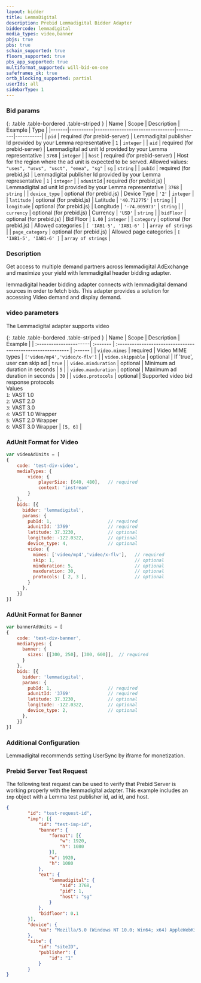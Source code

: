 ```yaml
---
layout: bidder
title: LemmaDigital
description: Prebid Lemmadigital Bidder Adapter
biddercode: lemmadigital
media_types: video,banner
pbjs: true
pbs: true
schain_supported: true
floors_supported: true
pbs_app_supported: true
multiformat_supported: will-bid-on-one
safeframes_ok: true
ortb_blocking_supported: partial
userIds: all
sidebarType: 1
---
```


### Bid params

{: .table .table-bordered .table-striped }
| Name  | Scope    | Description                     | Example  | Type      |
|-------|----------|---------------------------------|----------|-----------|
| `pid` | required (for prebid-server) | Lemmadigital publisher Id provided by your Lemma representative   | `1` | `integer` |
| `aid` | required (for prebid-server) | Lemmadigital ad unit Id provided by your Lemma representative   | `3768` | `integer` |
| `host` | required (for prebid-server) | Host for the region where the ad unit is expected to be served. Allowed values: `"uses", "usws", "usct", "emea", "sg"`   | `sg` | `string` |
| `pubId` | required (for prebid.js) | Lemmadigital publisher Id provided by your Lemma representative   | `1` | `integer` |
| `adunitId` | required (for prebid.js) | Lemmadigital ad unit Id provided by your Lemma representative   | `3768` | `string` |
| `device_type`         | optional (for prebid.js) | Device Type              | `'2'`             | `integer` |
| `latitude`         | optional (for prebid.js) | Latitude              | `'40.712775'`             | `string` |
| `longitude`         | optional (for prebid.js) | Longitude             | `'-74.005973'`            | `string` |
| `currency`         | optional (for prebid.js) | Currency             | `'USD'`            | `string` |
| `bidFloor`         | optional (for prebid.js) | Bid Floor             | `1.00`            | `integer` |
| `category`         | optional (for prebid.js) | Allowed categories             | `[ 'IAB1-5', 'IAB1-6' ]`            | `array of strings` |
| `page_category`         | optional (for prebid.js) | Allowed page categories             | `[ 'IAB1-5', 'IAB1-6' ]`            | `array of strings` |

### Description

Get access to multiple demand partners across lemmadigital AdExchange and maximize your yield with lemmadigital header bidding adapter.

lemmadigital header bidding adapter connects with lemmadigital demand sources in order to fetch bids. This adapter provides a solution for accessing Video demand and display demand.

### video parameters

The Lemmadigital adapter supports video

{: .table .table-bordered .table-striped }
| Name                   | Scope    | Description                                                 | Example |
| :----------------------| :------- | :---------------------------------------------------------- | :------ |
| `video.mimes`          | required | Video MIME types                                            | `['video/mp4','video/x-flv']` |
| `video.skippable`      | optional | If 'true', user can skip ad                                 | `true` |
| `video.minduration`    | optional | Minimum ad duration in seconds                              | `5` |
| `video.maxduration`    | optional | Maximum ad duration in seconds                              | `30` |
| `video.protocols`      | optional |  Supported video bid response protocols<br/>Values<br/>`1`: VAST 1.0<br/>`2`: VAST 2.0<br/>`3`: VAST 3.0<br/> `4`: VAST 1.0 Wrapper<br/>`5`: VAST 2.0 Wrapper<br/>`6`: VAST 3.0 Wrapper            | `[5, 6]` |

### AdUnit Format for Video

```javascript
var videoAdUnits = [
{
    code: 'test-div-video',
    mediaTypes: {
        video: {
            playerSize: [640, 480],   // required
            context: 'instream'
        }
    },
    bids: [{
      bidder: 'lemmadigital',
      params: {
        pubId: 1,                     // required
        adunitId: '3769'              // required
        latitude: 37.3230,            // optional
        longitude: -122.0322,         // optional
        device_type: 4,               // optional
        video: {
          mimes: ['video/mp4','video/x-flv'],   // required
          skip: 1,                              // optional
          minduration: 5,                       // optional
          maxduration: 30,                      // optional
          protocols: [ 2, 3 ],                  // optional
        }
      },
    }]
}]
```

### AdUnit Format for Banner

```javascript
var bannerAdUnits = [
{
    code: 'test-div-banner',
    mediaTypes: {
      banner: {
        sizes: [[300, 250], [300, 600]],  // required
      }
    },
    bids: [{
      bidder: 'lemmadigital',
      params: {
        pubId: 1,                     // required
        adunitId: '3769'              // required
        latitude: 37.3230,            // optional
        longitude: -122.0322,         // optional
        device_type: 2,               // optional
      },
    }]
}]
```

### Additional Configuration

Lemmadigital recommends setting UserSync by iframe for monetization.

### Prebid Server Test Request

The following test request can be used to verify that Prebid Server is working properly with the lemmadigital adapter. This example includes an `imp` object with a Lemma test publisher id, ad id, and host.

```json
{
        "id": "test-request-id",
        "imp": [{
            "id": "test-imp-id",
            "banner": {
                "format": [{
                    "w": 1920,
                    "h": 1080
                }],
                "w": 1920,
                "h": 1080
            },
            "ext": {
                "lemmadigital": {
                    "aid": 3768,
                    "pid": 1,
                    "host": "sg"
                }
            },
            "bidfloor": 0.1
        }],
        "device": {
            "ua": "Mozilla/5.0 (Windows NT 10.0; Win64; x64) AppleWebKit/537.36 (KHTML, like Gecko) Chrome/63.0.3239.132 Safari/537.36"
        },
        "site": {
            "id": "siteID",
            "publisher": {
                "id": "1"
            }
        }
}
```

